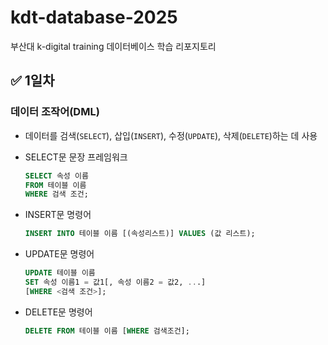 # kdt-database-2025
부산대 k-digital training 데이터베이스 학습 리포지토리

## :white_check_mark: 1일차
### 데이터 조작어(DML)
- 데이터를 검색(`SELECT`), 삽입(`INSERT`), 수정(`UPDATE`), 삭제(`DELETE`)하는 데 사용
- SELECT문 문장 프레임워크
    
    ```sql
    SELECT 속성 이름
    FROM 테이블 이름
    WHERE 검색 조건;
    ```
- INSERT문 명령어

     ```sql
    INSERT INTO 테이블 이름 [(속성리스트)] VALUES (값 리스트);
    ```
- UPDATE문 명령어

     ```sql
    UPDATE 테이블 이름
    SET 속성 이름1 = 값1[, 속성 이름2 = 값2, ...]
    [WHERE <검색 조건>];
    ```
- DELETE문 명령어

    ```sql
    DELETE FROM 테이블 이름 [WHERE 검색조건];
    ```



